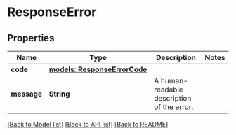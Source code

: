 # ResponseError

## Properties

Name | Type | Description | Notes
------------ | ------------- | ------------- | -------------
**code** | [**models::ResponseErrorCode**](ResponseErrorCode.md) |  | 
**message** | **String** | A human-readable description of the error.  | 

[[Back to Model list]](../README.md#documentation-for-models) [[Back to API list]](../README.md#documentation-for-api-endpoints) [[Back to README]](../README.md)


